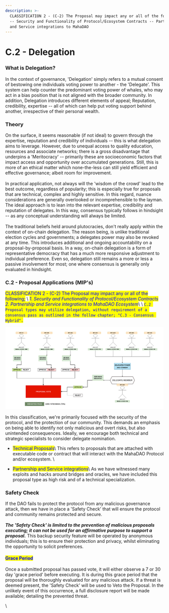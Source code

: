 ```yaml
---
description: >-
  CLASSIFICATION 2 - (C-2) The Proposal may impact any or all of the following; 
  -- Security and Functionality of Protocol/Ecosystem Contracts -- Partnership
  and Service integrations to MahaDAO
---
```


# C.2 - Delegation

### What is Delegation?

In the context of governance, 'Delegation' simply refers to a mutual consent of bestowing one individuals voting power to another - the 'Delegate'. This system can help counter the predominant voting power of whales, who may act in a bias position that is not aligned with the broader community. In addition, Delegation introduces different elements of appeal; Reputation, credibility, expertise -- all of which can help put voting support behind another, irrespective of their personal wealth.&#x20;

### Theory

On the surface, it seems reasonable (if not ideal) to govern through the expertise, reputation and credibility of individuals -- this is what delegation aims to leverage. However, due to unequal access to quality education, resources and associate networks; there is a gross disadvantage that underpins a 'Meritocracy' -- primarily these are socioeconomic factors that impact access and opportunity over accumulated generations. Still, this is more of an ethical matter which none-the-less can still yield efficient and effective governance; albeit room for improvement. \
\
In practical application, not always will the 'wisdom of the crowd' lead to the best outcome, regardless of popularity; this is especially true for proposals that are technical, complex and highly sensitive. In this regard, nuance considerations are generally overlooked or incomprehensible to the layman. The ideal approach is to lean into the relevant expertise, credibility and reputation of delegates. In this way, consensus typically follows in hindsight -- as any conceptual understanding will always be limited.\
\
The traditional beliefs held around plutocracies, don't really apply within the context of on-chain delegation. The reason being, is unlike traditional election cycles and governments; a delegates power may also be revoked at any time. This introduces additional and ongoing accountability on a proposal-by-proposal basis. In a way, on-chain delegation is a form of representative democracy that has a much more responsive adjustment to individual preference. Even so, delegation still remains a more or less a passive involvement for most; one where consensus is generally only evaluated in hindsight.

### C.2 - Proposal Applications (MIP's)

<mark style="color:blue;">CLASSIFICATION 2 - (C-2) The Proposal may impact any or all of the following;</mark> \ <mark style="color:blue;"></mark>_<mark style="color:blue;">1. Security and Functionality of Protocol/Ecosystem Contracts</mark>_\
_<mark style="color:blue;">2. Partnership and Service integrations to MahaDAO Ecosystem</mark>_\ <mark style="color:blue;"></mark>\ <mark style="color:blue;"></mark><mark style="color:blue;">`C.2 Proposal types may utilize delegation, without requirement of a consensus pass as outlined in the follow chapter; "C.3 - Consensus Hybrid".`</mark>

![MahaDAO Delegate System](../../.gitbook/assets/image.png)

In this classification, we're primarily focused with the security of the protocol, and the protection of our community. This demands an emphasis on being able to identify not only malicious and overt risks, but also unintended consequences. Ideally, we encourage both technical and strategic specialists to consider delegate nomination.&#x20;

* <mark style="color:blue;">Technical Proposals</mark>\ <mark style="color:blue;"></mark>This refers to proposals that are attached with executable code or contract that will interact with the MahaDAO Protocol and/or ecosystem. \

* <mark style="color:blue;">Partnership and Service integrations</mark>\ <mark style="color:blue;"></mark>As we have witnessed many exploits and hacks around bridges and oracles, we have included this proposal type as high risk and of a technical specialization.&#x20;



### Safety Check

If the DAO fails to protect the protocol from any malicious governance attack, then we have in place a 'Safety Check' that will ensure the protocol and community remains protected and secure. \
\
_**The 'Safety Check' is limited to the prevention of malicious proposals executing; it can not be used for an affirmative purpose to support a proposal.**_ This backup security feature will be operated by anonymous individuals; this is to ensure their protection and privacy, whilst eliminating the opportunity to solicit preferences.

#### <mark style="color:blue;">Grace Period</mark>

Once a submitted proposal has passed vote, it will either observe a 7 or 30 day 'grace period' before executing. It is during this grace period that the proposal will be thoroughly evaluated for any malicious attack. If a threat is deemed present, the 'Safety Check' will be used to Veto the Proposal. In the unlikely event of this occurrence, a full disclosure report will be made available; detailing the prevented threat.   &#x20;

\
